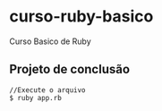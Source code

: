# curso-ruby-basico
Curso Basico de Ruby


## Projeto de conclusão

```
//Execute o arquivo
$ ruby app.rb
````

